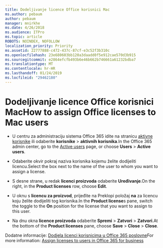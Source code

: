 ```yaml
---
title: Dodeljivanje licence Office korisnici Mac
ms.author: pebaum
author: pebaum
manager: mnirkhe
ms.date: 4/26/2018
ms.audience: ITPro
ms.topic: article
ROBOTS: NOINDEX, NOFOLLOW
localization_priority: Priority
ms.assetid: 22777888-c472-437c-87cf-e3c52f3b310c
ms.openlocfilehash: 23e680603bb120a3daadd0f5e912cae570d3b915
ms.sourcegitcommit: e2864efcfb493b6e46b662b746661a61232bdba7
ms.translationtype: MT
ms.contentlocale: hr-HR
ms.lasthandoff: 01/24/2019
ms.locfileid: "29462180"
---
```

# <a name="how-to-assign-office-licenses-to-mac-users"></a><span data-ttu-id="3e4de-102">Dodeljivanje licence Office korisnici Mac</span><span class="sxs-lookup"><span data-stu-id="3e4de-102">How to assign Office licenses to Mac users</span></span>

- <span data-ttu-id="3e4de-103">U centru za administraciju sistema Office 365 idite na stranicu [aktivne korisnike](https://go.microsoft.com/fwlink/p/?linkid=834822) ili odaberite **korisnike** \> **aktivnih korisnika**.</span><span class="sxs-lookup"><span data-stu-id="3e4de-103">In the Office 365 admin center, go to the [Active users](https://go.microsoft.com/fwlink/p/?linkid=834822) page, or choose **Users** \> **Active users**.</span></span>
    
- <span data-ttu-id="3e4de-104">Odaberite okvir pokraj naziva korisnika kojemu želite dodijeliti licencu.</span><span class="sxs-lookup"><span data-stu-id="3e4de-104">Select the box next to the name of the user to whom you want to assign a license.</span></span>
    
- <span data-ttu-id="3e4de-105">S desne strane, u redak **licenci proizvoda** odaberite **Uređivanje**.</span><span class="sxs-lookup"><span data-stu-id="3e4de-105">On the right, in the **Product licenses** row, choose **Edit**.</span></span>
    
- <span data-ttu-id="3e4de-106">U oknu s **licencu za proizvod**, prijeđite na Preklopi položaj **na** za licencu koju želite dodijeliti tog korisnika.</span><span class="sxs-lookup"><span data-stu-id="3e4de-106">In the **Product license**s pane, switch the toggle to the **On** position for the license that you want to assign to this user.</span></span> 
    
- <span data-ttu-id="3e4de-107">Na dnu okna **licence proizvoda** odaberite **Spremi** \> **Zatvori** \> **Zatvori**.</span><span class="sxs-lookup"><span data-stu-id="3e4de-107">At the bottom of the **Product licenses** pane, choose **Save** \> **Close** \> **Close**.</span></span>
    
<span data-ttu-id="3e4de-108">Dodatne informacije: [Dodjela licenci korisnicima u Office 365 poslovne](.md)</span><span class="sxs-lookup"><span data-stu-id="3e4de-108">For more information: [Assign licenses to users in Office 365 for business](.md)</span></span>
  

